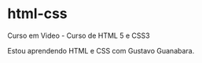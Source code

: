 # html-css
 Curso em Video - Curso de HTML 5 e CSS3

 Estou aprendendo HTML e CSS com Gustavo Guanabara.
